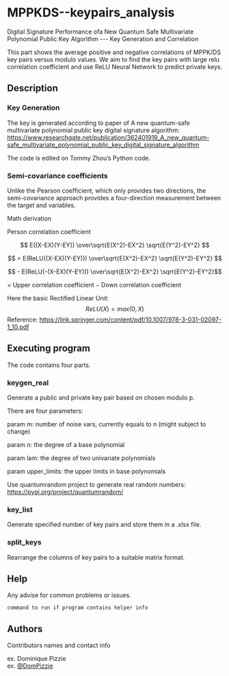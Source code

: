 # MPPKDS--keypairs_analysis

Digital Signature Performance ofa New Quantum Safe Multivariate Polynomial Public Key Algorithm --- Key Generation and Correlation

This part shows the average positive and negative correlations of MPPK/DS key pairs versus modulo values. We aim to find the key pairs with large relu correlation coefficient and use ReLU Neural Network to predict private keys.

## Description

### Key Generation
The key is generated according to paper of A new quantum-safe multivariate polynomial public key digital signature algorithm:
https://www.researchgate.net/publication/362401919_A_new_quantum-safe_multivariate_polynomial_public_key_digital_signature_algorithm

The code is edited on Tommy Zhou’s Python code.

### Semi-covariance coefficients

Unlike the Pearson coefficient, which only provides two directions, the semi-covariance approach provides a four-direction measurement between the target and variables.

Math derivation

Person correlation coefficient 

$$ E((X-EX)(Y-EY)) \over\sqrt{E(X^2)-EX^2} \sqrt{E(Y^2)-EY^2} $$

$$ =  E(ReLU((X-EX)(Y-EY))) \over\sqrt{E(X^2)-EX^2} \sqrt{E(Y^2)-EY^2} $$

$$ -  E(ReLU(-(X-EX)(Y-EY))) \over\sqrt{E(X^2)-EX^2} \sqrt{E(Y^2)-EY^2}$$

= Upper correlation coefficient − Down correlation coefficient

Here the basic Rectified Linear Unit: $$ReLU(X) = max(0,X)$$
Reference: https://link.springer.com/content/pdf/10.1007/978-3-031-02097-1_10.pdf

## Executing program

The code contains four parts.

### keygen_real

Generate a public and private key pair based on chosen modulo p.

There are four parameters:

param m: number of noise vars, currently equals to n (might subject to change)

param n: the degree of a base polynomial

param lam: the degree of two univariate polynomials

param upper_limits: the upper limits in base polynomials

Use quantumrandom project to generate real random numbers:
https://pypi.org/project/quantumrandom/

### key_list

Generate specified number of key pairs and store them in a .xlsx file.

### split_keys

Rearrange the columns of key pairs to a suitable matrix format.




## Help

Any advise for common problems or issues.
```
command to run if program contains helper info
```

## Authors

Contributors names and contact info

ex. Dominique Pizzie  
ex. [@DomPizzie](https://twitter.com/dompizzie)

